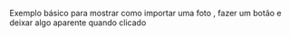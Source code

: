 Exemplo básico para mostrar como importar uma foto , fazer um botão e deixar algo aparente quando clicado
